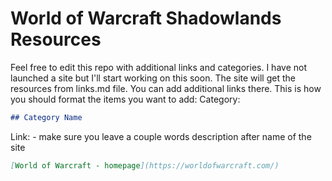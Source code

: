# World of Warcraft Shadowlands Resources
Feel free to edit this repo with additional links and categories. I have not launched a site but I'll start working on this soon. The site will get the resources from links.md file. You can add additional links there.
This is how you should format the items you want to add:
Category:
```markdown
## Category Name
```
Link: - make sure you leave a couple words description after name of the site
```markdown
[World of Warcraft - homepage](https://worldofwarcraft.com/)
```
